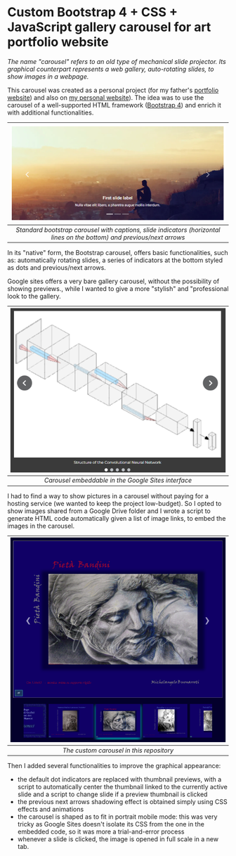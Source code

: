 # Custom Bootstrap 4  + CSS + JavaScript gallery carousel for art portfolio website
 
*The name "carousel" refers to an old type of mechanical slide projector. Its graphical counterpart represents a web gallery, auto-rotating slides, to show images in a webpage.*

This carousel was created as a personal project (for my father's [portfolio website](antoniomusumeci.com)) and also on [my personal website](https://sites.google.com/view/emanuelemusumeci/blog/custom-bootstrap-carousel)). The idea was to use the carousel of a well-supported HTML framework ([Bootstrap 4](https://getbootstrap.com/docs/4.0/components/carousel/)) and enrich it with additional functionalities.

| ![Standard bootstrap carousel with arrows, captions and indicators](img/anteprima_carosello_standard.png) | 
|:--:| 
| *Standard bootstrap carousel with captions, slide indicators (horizontal lines on the bottom) and previous/next arrows* |

In its "native" form, the Bootstrap carousel, offers basic functionalities, such as: automatically rotating slides, a series of indicators at the bottom styled as dots and previous/next arrows.

Google sites offers a very bare gallery carousel, without the possibility of showing previews., while I wanted to give a more "stylish" and "professional look to the gallery. 

| ![Standard bootstrap carousel with arrows, captions and indicators](img/anteprima_carosello_google_sites.png) | 
|:--:| 
| *Carousel embeddable in the Google Sites interface* |

I had to find a way to show pictures in a carousel without paying for a hosting service (we wanted to keep the project low-budget). So I opted to show images shared from a Google Drive folder and I wrote a script to generate HTML code automatically given a list of image links, to embed the images in the carousel.

| ![Standard bootstrap carousel with arrows, captions and indicators](img/anteprima_carosello_custom.png) | 
|:--:| 
| *The custom carousel in this repository* |

Then I added several functionalities to improve the graphical appearance:
* the default dot indicators are replaced with thumbnail previews, with a script to automatically center the thumbnail linked to the currently active slide and a script to change slide if a preview thumbnail is clicked
* the previous next arrows shadowing effect is obtained simply using CSS effects and animations
* the carousel is shaped as to fit in portrait mobile mode: this was very tricky as Google Sites doesn't isolate its CSS from the one in the embedded code, so it was more a trial-and-error process
* whenever a slide is clicked, the image is opened in full scale in a new tab.